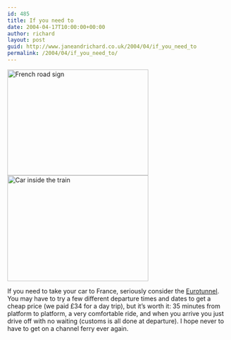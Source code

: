 ```yaml
---
id: 485
title: If you need to
date: 2004-04-17T10:00:00+00:00
author: richard
layout: post
guid: http://www.janeandrichard.co.uk/2004/04/if_you_need_to
permalink: /2004/04/if_you_need_to/
---
```

<img src="http://www.janeandrichard.co.uk/blog/p800/2004/03/42QH0024.jpg" width="320" height="240" alt="French road sign" />
<img src="http://www.janeandrichard.co.uk/blog/p800/2004/03/42QI0028.jpg" width="320" height="240" alt="Car inside the train" /> 

If you need to take your car to France, seriously consider the [Eurotunnel](http://www.eurotunnel.com). You may have to try a few different departure times and dates to get a cheap price (we paid &#163;34 for a day trip), but it&#8217;s worth it: 35 minutes from platform to platform, a very comfortable ride, and when you arrive you just drive off with no waiting (customs is all done at departure). I hope never to have to get on a channel ferry ever again.